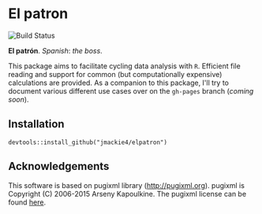 # El patron
<!-- 
![version badge](http://www.r-pkg.org/badges/version/elpatron)
![download badge](http://cranlogs.r-pkg.org/badges/grand-total/elpatron?color=8808ff)
-->
![Build Status](https://travis-ci.org/jmackie4/elpatron.svg?branch=master)

**El patrón**. *Spanish*: *the boss*.

This package aims to facilitate cycling data analysis with `R`. Efficient file reading and support for common (but computationally expensive) calculations are provided. As a companion to this package, I'll try to document various different use cases over on the `gh-pages` branch (*coming soon*).

## Installation

```
devtools::install_github("jmackie4/elpatron")
```

## Acknowledgements

This software is based on pugixml library (http://pugixml.org). pugixml is Copyright (C) 2006-2015 Arseny Kapoulkine. The pugixml license can be found [here](https://github.com/jmackie4/elpatron/blob/master/inst/licenses/pugixml_license.txt).
